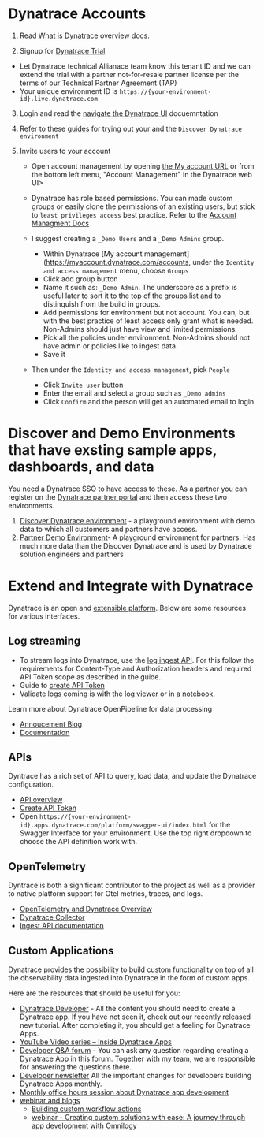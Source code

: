# Dynatrace Accounts


1. Read [What is Dynatrace](https://docs.dynatrace.com/docs/get-started/what-is-dynatrace) overview docs. 

2. Signup for [Dynatrace Trial](https://www.dynatrace.com/trial) 
  * Let Dynatrace technical Allianace team know this tenant ID and we can extend the trial with a partner not-for-resale partner license per the terms of our Technical Partner Agreement (TAP)
  * Your unique environment ID is `https://{your-environment-id}.live.dynatrace.com`

3. Login and read the [navigate the Dynatrace UI](https://docs.dynatrace.com/docs/get-started/dynatrace-ui) docuemntation

4. Refer to these [guides](https://github.com/dynatrace-perfclinics/dynatrace-getting-started) for trying out your and the `Discover Dynatrace environment`
   
5. Invite users to your account
   * Open account management by opening [the My account URL](https://myaccount.dynatrace.com/accounts) or from the bottom left menu, "Account Management" in the Dynatrace web UI>
   * Dynatrace has role based permissions.  You can made custom groups or easily clone the permissions of an existing users, but stick to `least privileges access` best practice.  Refer to the [Account Managment Docs](https://docs.dynatrace.com/docs/manage/account-management)
  
   * I suggest creating a `_Demo Users` and a `_Demo Admins` group.
     * Within Dynatrace [My account management](https://myaccount.dynatrace.com/accounts, under the `Identity and access management` menu, choose `Groups`
     * Click add group button
     * Name it such as: `_Demo Admin`.  The underscore as a prefix is useful later to sort it to the top of the groups list and to distinquish from the build in groups.
     * Add permissions for environment but not account.  You can, but with the best practice of least access only grant what is needed.  Non-Admins should just have view and limited permissions.
     * Pick all the policies under environment. Non-Admins should not have admin or policies like to ingest data.
     * Save it
   * Then under the `Identity and access management`, pick `People`
     * Click `Invite user` button
     * Enter the email and select a group such as `_Demo admins`
     * Click `Confirm` and the person will get an automated email to login

# Discover and Demo Environments that have exsting sample apps, dashboards, and data

You need a Dynatrace SSO to have access to these.  As a partner you can register on the [Dynatrace partner portal](https://partners.dynatrace.com) and then access these two environments.

1. [Discover Dynatrace environment](https://wkf10640.apps.dynatrace.com/) - a playground environment with demo data to which all customers and partners have access. 
2. [Partner Demo Environment](https://guu84124.apps.dynatrace.com/ui)- A playground environment for partners. Has much more data than the Discover Dynatrace and is used by Dynatrace solution engineers and partners

# Extend and Integrate with Dynatrace

Dynatrace is an open and [extensible platform](https://docs.dynatrace.com/docs/extend-dynatrace). Below are some resources for various interfaces.

## Log streaming

* To stream logs into Dynatrace, use the [log ingest API](https://docs.dynatrace.com/docs/dynatrace-api/environment-api/log-monitoring-v2/post-ingest-logs). For this follow the requirements for Content-Type and Authorization headers and required API Token scope as described in the guide.
* Guide to [create API Token](https://docs.dynatrace.com/docs/dynatrace-api/basics/dynatrace-api-authentication)
* Validate logs coming is with the [log viewer](https://docs.dynatrace.com/docs/observe-and-explore/logs/lma-analysis/logs-and-events) or in a [notebook](https://docs.dynatrace.com/docs/observe-and-explore/dashboards-and-notebooks/notebooks).

Learn more about Dynatrace OpenPipeline for data processing
* [Annoucement Blog](https://www.dynatrace.com/news/blog/dynatrace-openpipeline-converging-observability-security-and-business-data-at-massive-scale-for-unmatched-analytics-in-context/)
* [Documentation](https://docs.dynatrace.com/docs/platform/openpipeline/concepts/data-flow)

## APIs

Dyntrace has a rich set of API to query, load data, and update the Dynatrace configuration.
* [API overview](https://docs.dynatrace.com/docs/dynatrace-api/basics)
* [Create API Token](https://docs.dynatrace.com/docs/dynatrace-api/basics/dynatrace-api-authentication)
* Open `https://{your-environment-id}.apps.dynatrace.com/platform/swagger-ui/index.html` for the Swagger Interface for your environment.  Use the top right dropdown to choose the API definition work with.

## OpenTelemetry

Dyntrace is both a significant contributor to the project as well as a provider to native platform support for Otel metrics, traces, and logs.
* [OpenTelemetry and Dynatrace Overview](https://docs.dynatrace.com/docs/extend-dynatrace/opentelemetry)
* [Dynatrace Collector](https://docs.dynatrace.com/docs/extend-dynatrace/opentelemetry/collector)
* [Ingest API documentation](https://docs.dynatrace.com/docs/dynatrace-api/environment-api/opentelemetry)

## Custom Applications 

Dynatrace provides the possibility to build custom functionality on top of all the observability data ingested into Dynatrace in the form of custom apps. 

Here are the resources that should be useful for you:
* [Dynatrace Developer](https://developer.dynatrace.com/) - All the content you should need to create a Dynatrace app. If you have not seen it, check out our recently released new tutorial. After completing it, you should get a feeling for Dynatrace Apps.
* [YouTube Video series – Inside Dynatrace Apps](https://www.youtube.com/playlist?list=PLqt2rd0eew1bu5vGLUJ3pr2SgNpnpKb71)
* [Developer Q&A forum](https://community.dynatrace.com/t5/Developer-Q-A-Forum/bd-p/devs_qanda) - You can ask any question regarding creating a Dynatrace App in this forum. Together with my team, we are responsible for answering the questions there.
* [Developer newsletter](https://community.dynatrace.com/t5/Developer-Blog/bg-p/dev_blog) All the important changes for developers building Dynatrace Apps monthly.
* [Monthly office hours session about Dynatrace app development](https://community.dynatrace.com/t5/Events-and-webinars/eb-p/events?filter=includeUpcoming&depth=0&byPassHideMessagesFromListFilter=true&sort_by=occasionStartTime&include_upcoming=true)
* [webinar and blogs](https://www.dynatrace.com/news/tag/appengine/)
  * [Building custom workflow actions](https://www.dynatrace.com/news/blog/build-custom-workflow-actions-dynatrace-app-toolkit/)
  * [webinar - Creating custom solutions with ease: A journey through app development with Omnilogy](https://info.dynatrace.com/global-all-wc-partner-app-developer-journey-with-omnilogy-24634-registration.html)
  
